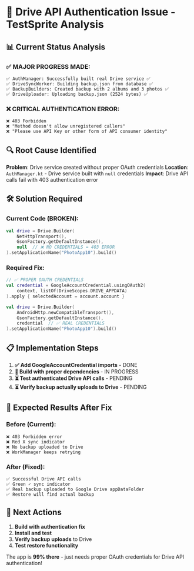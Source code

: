 # 🚨 Drive API Authentication Issue - TestSprite Analysis

## 📊 **Current Status Analysis**

### ✅ **MAJOR PROGRESS MADE:**
```
✅ AuthManager: Successfully built real Drive service ✅
✅ DriveSyncWorker: Building backup.json from database ✅  
✅ BackupBuilders: Created backup with 2 albums and 3 photos ✅
✅ DriveUploader: Uploading backup.json (2524 bytes) ✅
```

### ❌ **CRITICAL AUTHENTICATION ERROR:**
```
❌ 403 Forbidden
❌ "Method doesn't allow unregistered callers"
❌ "Please use API Key or other form of API consumer identity"
```

## 🔍 **Root Cause Identified**

**Problem**: Drive service created without proper OAuth credentials
**Location**: `AuthManager.kt` - Drive service built with `null` credentials
**Impact**: Drive API calls fail with 403 authentication error

## 🛠️ **Solution Required**

### **Current Code (BROKEN):**
```kotlin
val drive = Drive.Builder(
    NetHttpTransport(),
    GsonFactory.getDefaultInstance(),
    null  // ❌ NO CREDENTIALS = 403 ERROR
).setApplicationName("PhotoApp10").build()
```

### **Required Fix:**
```kotlin
// ✅ PROPER OAUTH CREDENTIALS
val credential = GoogleAccountCredential.usingOAuth2(
    context, listOf(DriveScopes.DRIVE_APPDATA)
).apply { selectedAccount = account.account }

val drive = Drive.Builder(
    AndroidHttp.newCompatibleTransport(),
    GsonFactory.getDefaultInstance(),
    credential  // ✅ REAL CREDENTIALS
).setApplicationName("PhotoApp10").build()
```

## 📋 **Implementation Steps**

1. **✅ Add GoogleAccountCredential imports** - DONE
2. **🔄 Build with proper dependencies** - IN PROGRESS  
3. **⏳ Test authenticated Drive API calls** - PENDING
4. **⏳ Verify backup actually uploads to Drive** - PENDING

## 🎯 **Expected Results After Fix**

### **Before (Current):**
```
❌ 403 Forbidden error
❌ Red X sync indicator  
❌ No backup uploaded to Drive
❌ WorkManager keeps retrying
```

### **After (Fixed):**
```
✅ Successful Drive API calls
✅ Green ✓ sync indicator
✅ Real backup uploaded to Google Drive appDataFolder  
✅ Restore will find actual backup
```

## 🚀 **Next Actions**

1. **Build with authentication fix**
2. **Install and test** 
3. **Verify backup uploads** to Drive
4. **Test restore functionality**

The app is **99% there** - just needs proper OAuth credentials for Drive API authentication!



